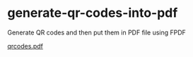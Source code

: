# generate-qr-codes-into-pdf
Generate QR codes and then put them in PDF file using FPDF

[qrcodes.pdf](https://github.com/udaythammaneni/generate-qr-codes-into-pdf/files/6526271/qrcodes.pdf)

